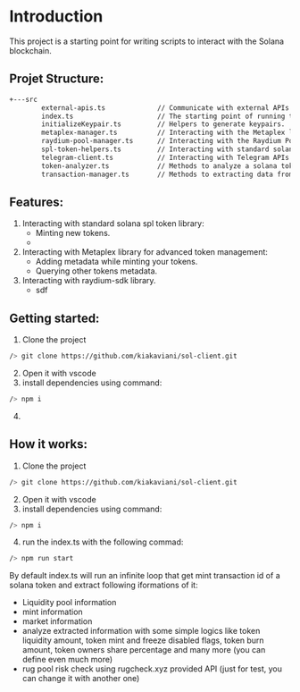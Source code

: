 # Introduction

This project is a starting point for writing scripts to interact with the Solana blockchain. 

## Projet Structure:
```bash
+---src
        external-apis.ts             // Communicate with external APIs like coingecko.com
        index.ts                     // The starting point of running the project
        initializeKeypair.ts         // Helpers to generate keypairs.
        metaplex-manager.ts          // Interacting with the Metaplex library.
        raydium-pool-manager.ts      // Interacting with the Raydium Pool.
        spl-token-helpers.ts         // Interacting with standard solana spl token library.
        telegram-client.ts           // Interacting with Telegram APIs.
        token-analyzer.ts            // Methods to analyze a solana token trust level.
        transaction-manager.ts       // Methods to extracting data from transactions.
```
## Features:
1. Interacting with standard solana spl token library:
   - Minting new tokens.
   - 
2. Interacting with Metaplex library for advanced token management:
   - Adding metadata while minting your tokens.
   - Querying other tokens metadata.
3. Interacting with raydium-sdk library.
   - sdf
## Getting started:
1. Clone the project
```bash
/> git clone https://github.com/kiakaviani/sol-client.git
```
2. Open it with vscode
3. install dependencies using command:
```bash
/> npm i
```
4. 
## How it works:
1. Clone the project
```bash
/> git clone https://github.com/kiakaviani/sol-client.git
```
2. Open it with vscode
3. install dependencies using command:
```bash
/> npm i
```
4. run the index.ts with the following commad:
```bash
/> npm run start
```
By default index.ts will run an infinite loop that get mint transaction id of a solana token and extract following iformations of it:
  - Liquidity pool information
  - mint information
  - market information
  - analyze extracted information with some simple logics like token liquidity amount, token mint and freeze disabled flags, token burn amount, token owners share percentage and many more (you can define even much more)
  - rug pool risk check using rugcheck.xyz provided API (just for test, you can change it with another one)
